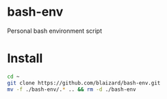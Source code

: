 # bash-env
Personal bash environment script

# Install
```bash
cd ~
git clone https://github.com/blaizard/bash-env.git
mv -f ./bash-env/.* .. && rm -d ./bash-env
```

